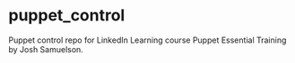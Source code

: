 # puppet_control

Puppet control repo for LinkedIn Learning course Puppet Essential Training by Josh Samuelson.
